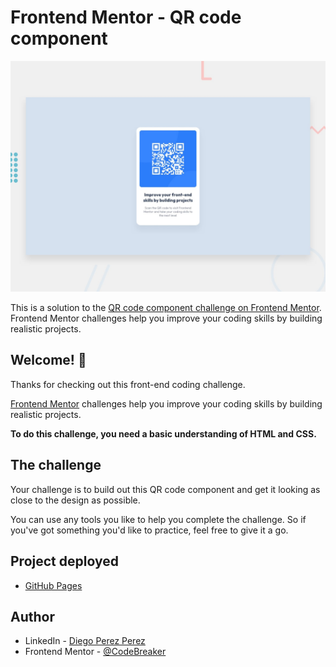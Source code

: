 # Frontend Mentor - QR code component

![Design preview for the QR code component coding challenge](./design/desktop-preview.jpg)

This is a solution to the [QR code component challenge on Frontend Mentor](https://www.frontendmentor.io/challenges/qr-code-component-iux_sIO_H). Frontend Mentor challenges help you improve your coding skills by building realistic projects.

## Welcome! 👋

Thanks for checking out this front-end coding challenge.

[Frontend Mentor](https://www.frontendmentor.io) challenges help you improve your coding skills by building realistic projects.

**To do this challenge, you need a basic understanding of HTML and CSS.**

## The challenge

Your challenge is to build out this QR code component and get it looking as close to the design as possible.

You can use any tools you like to help you complete the challenge. So if you've got something you'd like to practice, feel free to give it a go.
## Project deployed

- [GitHub Pages](https://codebreaker518.github.io/QR-CODE-COMPONENT/)

## Author

- LinkedIn - [Diego Perez Perez](https://www.linkedin.com/in/diego-perez-perez-779395246/)
- Frontend Mentor - [@CodeBreaker](https://www.frontendmentor.io/profile/CodeBreaker518)





